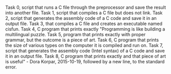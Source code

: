 Task 0, script that runs a C file through the preprocessor and save the result into another file.
Task 1, script that compiles a C file but does not link.
Task 2, script that generates the assembly code of a C code and save it in an output file.
Task 3, that compiles a C file and creates an executable named cisfun.
Task 4, C program that prints exactly "Programming is like building a multilingual puzzle.
Task 5,  program that prints exactly with proper grammar, but the outcome is a piece of art.
Task 6, C program that prints the size of various types on the computer it is compiled and run on.
Task 7, script that generates the assembly code (Intel syntax) of a C code and save it in an output file.
Task 8, C program that prints exactly and that piece of art is useful" - Dora Korpar, 2015-10-19, followed by a new line, to the standard error.
